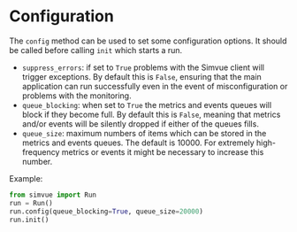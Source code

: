 # Configuration

The `config` method can be used to set some configuration options. It should be called before calling `init` which starts a run.

* `suppress_errors`: if set to `True` problems with the Simvue client will trigger exceptions. By default this is `False`, ensuring that the main application can run successfully even in the event of misconfiguration or problems with the monitoring.
* `queue_blocking`: when set to `True` the metrics and events queues will block if they become full. By default this is `False`, meaning that metrics and/or events will be silently dropped if either of the queues fills.
* `queue_size`: maximum numbers of items which can be stored in the metrics and events queues. The default is 10000. For extremely high-frequency metrics or events it might be necessary to increase this number.

Example:
```  py
from simvue import Run
run = Run()
run.config(queue_blocking=True, queue_size=20000)
run.init()
```
